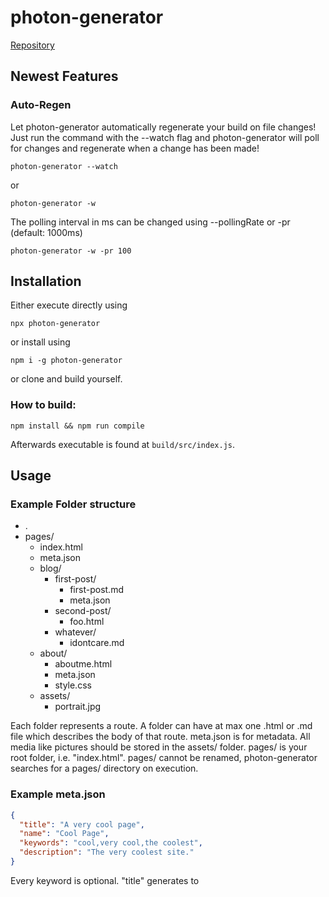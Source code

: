 # photon-generator

[Repository](https://github.com/DarkPhotonBeam/photon-generator)

## Newest Features

### Auto-Regen

Let photon-generator automatically regenerate your build on file changes! Just run the command with the --watch flag and photon-generator will poll for changes and regenerate when a change has been made!
```shell
photon-generator --watch
```
or
```shell
photon-generator -w
```

The polling interval in ms can be changed using --pollingRate or -pr (default: 1000ms)
```shell
photon-generator -w -pr 100
```

## Installation

Either execute directly using
```shell
npx photon-generator
```
or install using 
```shell
npm i -g photon-generator
```
or clone and build yourself.

### How to build:
```shell
npm install && npm run compile
```

Afterwards executable is found at ``build/src/index.js``.

## Usage
### Example Folder structure

- .
- pages/
  - index.html
  - meta.json
  - blog/
    - first-post/
      - first-post.md
      - meta.json
    - second-post/
      - foo.html
    - whatever/
      - idontcare.md
  - about/
    - aboutme.html
    - meta.json
    - style.css
  - assets/
    - portrait.jpg

Each folder represents a route. A folder can have at max one .html or .md file which describes the body of that route.
meta.json is for metadata. All media like pictures should be stored in the assets/ folder. pages/ is your root folder, i.e. "index.html". pages/ cannot be renamed, photon-generator searches for a pages/ directory on execution.

### Example meta.json

```json
{
  "title": "A very cool page",
  "name": "Cool Page",
  "keywords": "cool,very cool,the coolest",
  "description": "The very coolest site."
}
```

Every keyword is optional.
"title" generates to <title>, i.e. the title of your tab.
"name" describes what a link linking to this page should be called in auto-generated navigation. "keywords" and "description" are for SEO.

## Coming Soon

* Custom Global Styling
* Custom per page styling
* Nav overrides
